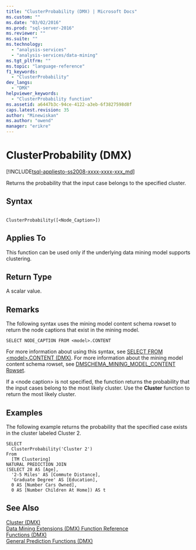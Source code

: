 ```yaml
---
title: "ClusterProbability (DMX) | Microsoft Docs"
ms.custom: ""
ms.date: "03/02/2016"
ms.prod: "sql-server-2016"
ms.reviewer: ""
ms.suite: ""
ms.technology: 
  - "analysis-services"
  - "analysis-services/data-mining"
ms.tgt_pltfrm: ""
ms.topic: "language-reference"
f1_keywords: 
  - "ClusterProbability"
dev_langs: 
  - "DMX"
helpviewer_keywords: 
  - "ClusterProbability function"
ms.assetid: a6447b3c-94ce-4122-a3eb-6f3827598d8f
caps.latest.revision: 35
author: "Minewiskan"
ms.author: "owend"
manager: "erikre"
---
```

# ClusterProbability (DMX)
[!INCLUDE[tsql-appliesto-ss2008-xxxx-xxxx-xxx_md](../includes/tsql-appliesto-ss2008-xxxx-xxxx-xxx-md.md)]

  Returns the probability that the input case belongs to the specified cluster.  
  
## Syntax  
  
```  
  
ClusterProbability([<Node_Caption>])  
```  
  
## Applies To  
 This function can be used only if the underlying data mining model supports clustering.  
  
## Return Type  
 A scalar value.  
  
## Remarks  
 The following syntax uses the mining model content schema rowset to return the node captions that exist in the mining model.  
  
```  
SELECT NODE_CAPTION FROM <model>.CONTENT  
```  
  
 For more information about using this syntax, see [SELECT FROM &#60;model&#62;.CONTENT &#40;DMX&#41;](../dmx/select-from-model-content-dmx.md). For more information about the mining model content schema rowset, see [DMSCHEMA_MINING_MODEL_CONTENT Rowset](../analysis-services/schema-rowsets/data-mining/dmschema-mining-model-content-rowset.md).  
  
 If a \<node caption> is not specified, the function returns the probability that the input cases belong to the most likely cluster. Use the **Cluster** function to return the most likely cluster.  
  
## Examples  
 The following example returns the probability that the specified case exists in the cluster labeled Cluster 2.  
  
```  
SELECT  
  ClusterProbability('Cluster 2')  
From  
  [TM Clustering]  
NATURAL PREDICTION JOIN  
(SELECT 28 AS [Age],  
  '2-5 Miles' AS [Commute Distance],  
  'Graduate Degree' AS [Education],  
  0 AS [Number Cars Owned],  
  0 AS [Number Children At Home]) AS t  
```  
  
## See Also  
 [Cluster &#40;DMX&#41;](../dmx/cluster-dmx.md)   
 [Data Mining Extensions &#40;DMX&#41; Function Reference](../dmx/data-mining-extensions-dmx-function-reference.md)   
 [Functions &#40;DMX&#41;](../dmx/functions-dmx.md)   
 [General Prediction Functions &#40;DMX&#41;](../dmx/general-prediction-functions-dmx.md)  
  
  
